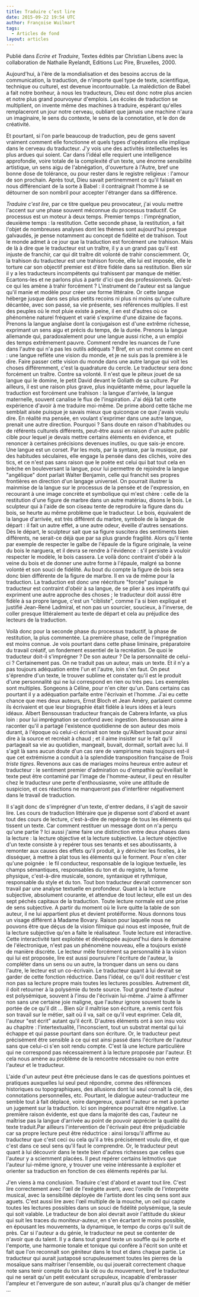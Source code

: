 ```yaml
---
title: Traduire c’est lire
date: 2015-09-22 19:54 UTC
author: Françoise Wuilmart
tags:
  - Articles de fond
layout: articles
---
```


Publié dans _Ecrire et Traduire_, Textes édités par Christian Libens avec la collaboration de Nathalie Ryelandt, Editions Luc Pire, Bruxelles, 2000.

Aujourd'hui, à l'ère de la mondialisation et des besoins accrus de la communication, la traduction, de n'importe quel type de texte, scientifique, technique ou culturel, est devenue incontournable. La malédiction de Babel a fait notre bonheur, à nous les traducteurs, Dieu est donc notre plus ancien et notre plus grand pourvoyeur d'emplois. Les écoles de traduction se multiplient, on invente même des machines à traduire, espérant qu'elles remplaceront un jour notre cerveau, oubliant que jamais une machine n'aura un imaginaire, le sens du contexte, le sens de la connotation, et le don de créativité.

Et pourtant, si l'on parle beaucoup de traduction, peu de gens savent vraiment comment elle fonctionne et quels types d'opérations elle implique dans le cerveau du traducteur. J'y vois une des activités intellectuelles les plus ardues qui soient. Car dans l'idéal elle requiert une intelligence approfondie, voire totale de la complexité d'un texte, une énorme sensibilité artistique, un sens aigu de l'abnégation, d'ouverture à l'Autre, bref une bonne dose de tolérance, ou pour rester dans le registre religieux : l'amour de son prochain. Après tout, Dieu savait pertinemment ce qu'il faisait en nous différenciant de la sorte à Babel : il contraignait l'homme à se détourner de son nombril pour accepter l'étranger dans sa différence.

_Traduire c'est lire_, par ce titre quelque peu provocateur, j'ai voulu mettre l'accent sur une phase souvent méconnue du processus traductif. Ce processus est un moteur à deux temps. Premier temps : l'imprégnation, deuxième temps : la restitution. Cette seconde phase, la restitution, a fait l'objet de nombreuses analyses dont les thèmes sont aujourd'hui presque galvaudés, je pense notamment au concept de fidélité et de trahison. Tout le monde admet à ce jour que la traduction est forcément une trahison. Mais de là à dire que le traducteur est un traître, il y a un grand pas qu'il est injuste de franchir, car qui dit traître dit volonté de trahir consciemment. Or, la trahison du traducteur est une trahison forcée, elle lui est imposée, elle le torture car son objectif premier est d'être fidèle dans sa restitution. Bien sûr il y a les traducteurs incompétents qui trahissent par manque de métier. Ecartons-les et ne parlons plus à partir d'ici que des professionnels. Qu'est-ce qui les amène à trahir forcément ? L'instrument de l'auteur est sa langue qu'il manie et modèle pour créer une forme littéraire. Or cette langue héberge jusque dans ses plus petits recoins ni plus ni moins qu'une culture décantée, avec son passé, sa vie présente, ses références multiples. Il est des peuples où le mot pluie existe à peine, il en est d'autres où ce phénomène naturel fréquent et varié s'exprime d'une dizaine de façons. Prenons la langue anglaise dont la conjugaison est d'une extrême richesse, exprimant un sens aigu et précis du temps, de la durée. Prenons la langue allemande qui, paradoxalement pour une langue aussi riche, a un emploi des temps extrêmement pauvre. Comment rendre les nuances de l'une dans l'autre qui n'a pas les outils adéquats ? Bref, en un mot comme en cent : une langue reflète une vision du monde, et je ne suis pas la première à le dire. Faire passer cette vision du monde dans une autre langue qui voit les choses différemment, c'est la quadrature du cercle. Le traducteur sera donc forcément un traître. Contre sa volonté. Il n'est que le piteux jouet de sa langue qui le domine, le petit David devant le Goliath de sa culture. Par ailleurs, il est une raison plus grave, plus inquiétante même, pour laquelle la traduction est forcément une trahison : la langue d'arrivée, la langue maternelle, souvent canalise le flux de l'inspiration. J'ai déjà fait cette expérience d'avoir à me traduire moi-même. De prime abord cette tâche me semblait aisée puisque je savais mieux que quiconque ce que j'avais voulu dire. En réalité ma pensée, en voulant s'exprimer dans une autre langue, prenait une autre direction. Pourquoi ? Sans doute en raison d'habitudes ou de référents culturels différents, peut-être aussi en raison d'un autre public cible pour lequel je devais mettre certains éléments en évidence, et renoncer à certaines précisions devenues inutiles, ou que sais-je encore. Une langue est un corset. Par les mots, par la syntaxe, par la musique, par des habitudes séculaires, elle engage la pensée dans des clichés, voire des tics, et ce n'est pas sans raison que le poète est celui qui bat tout cela en brèche en bouleversant la langue, pour lui permettre de rejoindre la langue "angélique" dont parlait Walter Benjamin, celle qui franchit ses propres frontières en direction d'un langage universel. On pourrait illustrer la mainmise de la langue sur le processus de la pensée et de l'expression, en recourant à une image concrète et symbolique qui m'est chère : celle de la restitution d'une figure de marbre dans un autre matériau, disons le bois. Le sculpteur qui à l'aide de son ciseau tente de reproduire la figure dans du bois, se heurte au même problème que le traducteur. Le bois, équivalent de la langue d'arrivée, est très différent du marbre, symbole de la langue de départ : il fait un autre effet, a une autre odeur, éveille d'autres sensations. Dès le départ, le sculpteur sait que sa figure suscitera des sentiments bien différents, ne serait-ce déjà que par sa plus grande fragilité. Alors qu'il tente par exemple de respecter le galbe de l'épaule de la figure originale, la veine du bois le narguera, et il devra se rendre à l'évidence : s'il persiste à vouloir respecter le modèle, le bois cassera. Le voilà donc contraint d'obéir à la veine du bois et de donner une autre forme à l'épaule, malgré sa bonne volonté et son souci de fidélité. Au bout du compte la figure de bois sera donc bien différente de la figure de marbre. Il en va de même pour la traduction. La traduction est donc une réécriture "forcée" puisque le traducteur est contraint d'obéir à sa langue, de se plier à ses impératifs qui expriment une autre approche des choses ; le traducteur doit aussi être fidèle à sa propre langue, c'est un "cibliste", comme l'a si bien expliqué et justifié Jean-René Ladmiral, et non pas un sourcier, soucieux, à l'inverse, de coller presque littéralement au texte de départ et cela au préjudice des lecteurs de la traduction.

Voilà donc pour la seconde phase du processus traductif, la phase de restitution, la plus commentée. La première phase, celle de l'imprégnation est moins connue. Je vois pourtant dans cette phase liminaire, préparatoire du travail créatif, un fondement essentiel de la recréation. De quoi le traducteur doit-il s'imprégner ? De son auteur ? De la personnalité de celui-ci ? Certainement pas. On ne traduit pas un auteur, mais un texte. Et il n'y a pas toujours adéquation entre l'un et l'autre, loin s'en faut. On peut s'éprendre d'un texte, le trouver sublime et constater qu'il est le produit d'une personnalité qui ne lui correspond en rien ou très peu. Les exemples sont multiples. Songeons à Céline, pour n'en citer qu'un. Dans certains cas pourtant il y a adéquation parfaite entre l'écrivain et l'homme. J'ai eu cette chance que mes deux auteurs, Ernst Bloch et Jean Améry, parlaient comme ils écrivaient et que leur biographie était fidèle à leurs idées et à leurs idéaux. Albert Bensoussan traducteur français de Cabrera Infante, va plus loin : pour lui imprégnation se confond avec ingestion. Bensoussan aime à raconter qu'il a partagé l'existence quotidienne de son auteur des mois durant, à l'époque où celui-ci écrivait son texte qu'Albert buvait pour ainsi dire à la source et recréait à chaud ; et il aime insister sur le fait qu'il partageait sa vie au quotidien, mangeait, buvait, dormait, sortait avec lui. Il s'agit là sans aucun doute d'un cas rare de vampirisme mais toujours est-il que cet extrémisme a conduit à la splendide transposition française de _Trois triste tigres_. Revenons aux cas de mariages moins heureux entre auteur et traducteur : le sentiment premier d'admiration ou d'empathie qu'éveillait le texte peut être contaminé par l'image de l'homme-auteur, il peut en résulter chez le traducteur une perte d'enthousiasme, voire une attitude de suspicion, et ces réactions ne manqueront pas d'interférer négativement dans le travail de traduction.

Il s'agit donc de s'imprégner d'un texte, d'entrer dedans, il s'agit de savoir lire. Les cours de traduction littéraire que je dispense sont d'abord et avant tout des cours de lecture, c'est-à-dire de repérage de tous les éléments qui tissent un texte. Car comment restituer un message dont on n'a perçu qu'une partie ? Ici aussi j'aime faire une distinction entre deux phases dans la lecture : la lecture objective et la lecture subjective. La lecture objective d'un texte consiste à y repérer tous ses tenants et ses aboutissants, à remonter aux causes des effets qu'il produit, à y dénicher les ficelles, à le disséquer, à mettre à plat tous les éléments qui le forment. Pour n'en citer qu'une poignée : le fil conducteur, responsable de la logique textuelle, les champs sémantiques, responsables du ton et du registre, la forme physique, c'est-à-dire musicale, sonore, syntaxique et rythmique, responsable du style et du ton. Tout bon traducteur devrait commencer son travail par une analyse textuelle en profondeur. Quant à la lecture subjective, absolument courante, et attendue de tout lecteur, elle est un des sept péchés capitaux de la traduction. Toute lecture normale est une prise de sens subjective. A partir du moment où le livre quitte la table de son auteur, il ne lui appartient plus et devient protéiforme. Nous donnons tous un visage différent à Madame Bovary. Raison pour laquelle nous ne pouvons être que déçus de la vision filmique qui nous est imposée, fruit de la lecture subjective qu'en a faite le réalisateur. Toute lecture est interactive. Cette interactivité tant exploitée et développée aujourd'hui dans le domaine de l'électronique, n'est pas un phénomène nouveau, elle a toujours existé de manière discrète. Le lecteur mêle forcément sa personnalité à la vision qui lui est proposée, lire est aussi poursuivre l'écriture de l'auteur, la compléter dans un sens ou un autre, la tronquer dans un sens ou dans l'autre, le lecteur est un co-écrivain. Le traducteur quant à lui devrait se garder de cette fonction réductrice. Dans l'idéal, ce qu'il doit restituer c'est non pas sa lecture propre mais toutes les lectures possibles. Autrement dit, il doit retourner à la polysémie du texte source. Tout grand texte d'auteur est polysémique, souvent à l'insu de l'écrivain lui-même. J'aime à affirmer non sans une certaine joie maligne, que l'auteur ignore souvent toute la portée de ce qu'il dit … Bien sûr il maîtrise son écriture, a remis cent fois son travail sur le métier, sait où il va, sait ce qu'il veut exprimer. Cela dit, l'auteur "est écrit" autant qu'il écrit. D'autres éléments ont à son insu voix au chapitre : l'intertextualité, l'inconscient, tout un substrat mental qui lui échappe et qui passe pourtant dans son écriture. Or, le traducteur peut précisément être sensible à ce qui est ainsi passé dans l'écriture de l'auteur sans que celui-ci s'en soit rendu compte. C'est là une lecture particulière qui ne correspond pas nécessairement à la lecture proposée par l'auteur. Et cela nous amène au problème de la rencontre nécessaire ou non entre l'auteur et le traducteur.

L'aide d'un auteur peut être précieuse dans le cas de questions pointues et pratiques auxquelles lui seul peut répondre, comme des références historiques ou topographiques, des allusions dont lui seul connaît la clé, des connotations personnelles, etc. Pourtant, le dialogue auteur-traducteur me semble tout à fait déplacé, voire dangereux, quand l'auteur se met à porter un jugement sur la traduction. Ici son ingérence pourrait être négative. La première raison évidente, est que dans la majorité des cas, l'auteur ne maîtrise pas la langue d'arrivée au point de pouvoir apprécier la qualité du texte traduit.Par ailleurs l'intervention de l'écrivain peut être préjudiciable car sa propre lecture peut être réductrice : ainsi lorsqu'il affirme au traducteur que c'est ceci ou cela qu'il a très précisément voulu dire, et que c'est dans ce seul sens qu'il faut le comprendre. Or, le traducteur peut quant à lui découvrir dans le texte bien d'autres richesses que celles que l'auteur y a sciemment placées. Il peut repérer certains leitmotivs que l'auteur lui-même ignore, y trouver une veine intéressante à exploiter et orienter sa traduction en fonction de ces éléments repérés par lui.

J'en viens à ma conclusion. Traduire c'est d'abord et avant tout lire. C'est lire correctement avec l'œil de l'exégète averti, avec l'oreille de l'interprète musical, avec la sensibilité déployée de l'artiste dont les cinq sens sont aux aguets. C'est aussi lire avec l'œil multiple de la mouche, un oeil qui capte toutes les lectures possibles dans un souci de fidélité polysémique, la seule qui soit valable. Le traducteur de bon aloi devrait avoir l'attitude du skieur qui suit les traces du moniteur-auteur, en s'en écartant le moins possible, en épousant les mouvements, la dynamique, le tempo du corps qu'il suit de près. Car si l'auteur a du génie, le traducteur ne peut se contenter de n'avoir que du talent. Il y a dans tout grand texte un souffle qui le porte et l'emporte, une harmonie tonale et tonique qui confère à l'écrit son unité et fait que l'on reconnaît son géniteur dans le tout et dans chaque partie. Le traducteur qui aurait juxtaposé scrupuleusement toutes les pierres de la mosaïque sans maîtriser l'ensemble, ou qui jouerait correctement chaque note sans tenir compte du ton à la clé ou du mouvement, bref le traducteur qui ne serait qu'un petit exécutant scrupuleux, incapable d'embrasser l'ampleur et l'envergure de son auteur, n'aurait plus qu'à changer de métier …
